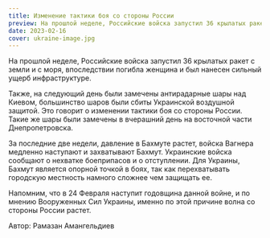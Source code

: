 ```yaml
---
title: Изменение тактики боя со стороны России
preview: На прошлой неделе, Российские войска запустил 36 крылатых ракет с земли и с моря, впоследствии погибла женщина и был нанесен сильный ущерб инфраструктуре. 
date: 2023-02-16
cover: ukraine-image.jpg
---
```

На прошлой неделе, Российские войска запустил 36 крылатых ракет с земли и с моря, впоследствии погибла женщина и был нанесен сильный ущерб инфраструктуре. 

Также, на следующий день были замечены антирадарные шары над Киевом, большинство шаров были сбиты Украинской воздушной защитой. Это говорит о изменении тактики боя со стороны России. Такие же шары были замечены в вчерашний день на восточной части Днепропетровска. 

За последние две недели, давление в Бахмуте растет, войска Вагнера медленно наступают и захватывают Бахмут. Украинские войска сообщают о нехватке боеприпасов и о отступлении. Для Украины, Бахмут является опорной точкой в боях, так как перехватывать городскую местность намного сложнее чем защищать ее. 

Напомним, что в 24 Февраля наступит годовщина данной войне, и по мнению Вооруженных Сил Украины, именно по этой причине волна со стороны России растет. 

Автор: Рамазан Амангельдиев